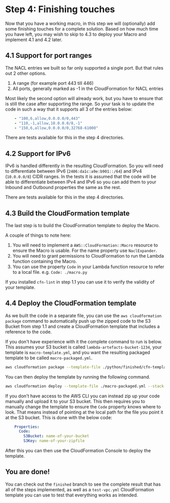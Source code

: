 # Step 4: Finishing touches

Now that you have a working macro, in this step we will (optionally) add some finishing touches for a complete solution. Based on how much time you have left, you may wish to skip to 4.3 to deploy your Macro and implement 4.1 and 4.2 later.

## 4.1 Support for port ranges

The NACL entries we built so far only supported a single port. But that rules out 2 other options.

1. A range (for example port 443 till 446)
2. All ports, generally marked as -1 in the CloudFormation for NACL entries

Most likely the second option will already work, but you have to ensure that is still the case after supporting the range. So your task is to update the code in such a way that it supports all 3 of the entries below:

```yaml
    - "100,6,allow,0.0.0.0/0,443"
    - "110,-1,allow,10.0.0.0/8,-1"
    - "150,6,allow,0.0.0.0/0,32768-61000"
```

There are tests available for this in the step 4 directories.

## 4.2 Support for IPv6

IPv6 is handled differently in the resulting CloudFormation. So you will need to differentiate between IPv6 (`2406:da1c:a9e:b901::/64`) and IPv4 (`10.0.0.0/8`) CIDR ranges. In the tests it is assumed that the code will be able to differentiate between IPv4 and IPv6 so you can add them to your Inbound and Outbound properties the same as the rest.

There are tests available for this in the step 4 directories.

## 4.3 Build the CloudFormation template

The last step is to build the CloudFormation template to deploy the Macro.

A couple of things to note here:

1. You will need to implement a `AWS::CloudFormation::Macro` resource to ensure the Macro is usable. For the name property use `NaclExpander`.
2. You will need to grant permissions to CloudFormation to run the Lambda function containing the Macro.
3. You can use the property `Code` in your Lambda function resource to refer to a local file. e.g. `Code: ./macro.py`

If you installed `cfn-lint` in step 1.1 you can use it to verify the validity of your template.

## 4.4 Deploy the CloudFormation template

As we built the code in a separate file, you can use the `aws cloudformation package` command to automatically push up the zipped code to the S3 Bucket from step 1.1 and create a CloudFormation template that includes a reference to the code.

If you don't have experience with it the complete command to run is below. This assumes your S3 bucket is called `lambda-artefacts-bucket-1234`, your template is `macro-template.yml`, and you want the resulting packaged template to be called `macro-packaged.yml`.

```bash
aws cloudformation package --template-file ./python/finished/cfn-template.yml --s3-bucket lambda-artefacts-bucket-123456 --output-template-file macro-packaged.yml
```

You can then deploy the template by running the following command.

```bash
aws cloudformation deploy --template-file ./macro-packaged.yml --stack-name Macro-NaclExpander --capabilities CAPABILITY_IAM
```

If you don't have access to the AWS CLI you can instead zip up your code manually and upload it to your S3 bucket. This then requires you to manually change the template to ensure the `Code` property knows where to look. That means instead of pointing at the local path for the file you point it at the S3 bucket. This is done with the below code:

```yaml
    Properties:
      Code:
        S3Bucket: name-of-your-bucket
        S3Key: name-of-your-zipfile
```

After this you can then use the CloudFormation Console to deploy the template.

## You are done!

You can check out the `finished` branch to see the complete result that has all of the steps implemented, as well as a `test-vpc.yml` CloudFormation template you can use to test that everything works as intended.

